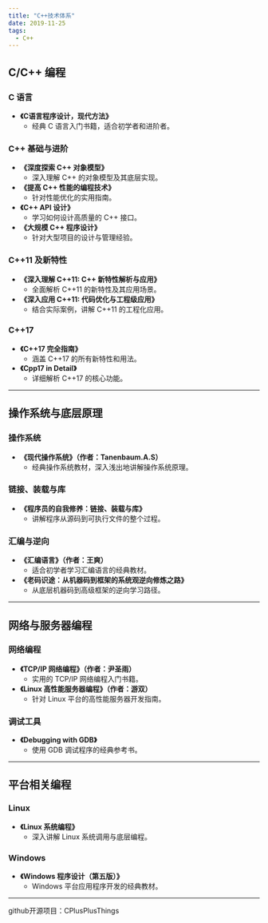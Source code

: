 ```yaml
---
title: "C++技术体系"
date: 2019-11-25
tags:
  - C++
---
```


## **C/C++ 编程**

### **C 语言**

- **《C语言程序设计，现代方法》**  
  - 经典 C 语言入门书籍，适合初学者和进阶者。

### **C++ 基础与进阶**

- **《深度探索 C++ 对象模型》**  
  - 深入理解 C++ 的对象模型及其底层实现。
- **《提高 C++ 性能的编程技术》**  
  - 针对性能优化的实用指南。
- **《C++ API 设计》**  
  - 学习如何设计高质量的 C++ 接口。
- **《大规模 C++ 程序设计》**  
  - 针对大型项目的设计与管理经验。

### **C++11 及新特性**

- **《深入理解 C++11: C++ 新特性解析与应用》**  
  - 全面解析 C++11 的新特性及其应用场景。
- **《深入应用 C++11: 代码优化与工程级应用》**  
  - 结合实际案例，讲解 C++11 的工程化应用。

### **C++17**

- **《C++17 完全指南》**  
  - 涵盖 C++17 的所有新特性和用法。
- **《Cpp17 in Detail》**  
  - 详细解析 C++17 的核心功能。

---

## **操作系统与底层原理**

### **操作系统**

- **《现代操作系统》（作者：Tanenbaum.A.S）**  
  - 经典操作系统教材，深入浅出地讲解操作系统原理。

### **链接、装载与库**

- **《程序员的自我修养：链接、装载与库》**  
  - 讲解程序从源码到可执行文件的整个过程。

### **汇编与逆向**

- **《汇编语言》（作者：王爽）**  
  - 适合初学者学习汇编语言的经典教材。
- **《老码识途：从机器码到框架的系统观逆向修炼之路》**  
  - 从底层机器码到高级框架的逆向学习路径。

---

## **网络与服务器编程**

### **网络编程**

- **《TCP/IP 网络编程》（作者：尹圣雨）**  
  - 实用的 TCP/IP 网络编程入门书籍。
- **《Linux 高性能服务器编程》（作者：游双）**  
  - 针对 Linux 平台的高性能服务器开发指南。

### **调试工具**

- **《Debugging with GDB》**  
  - 使用 GDB 调试程序的经典参考书。

---

## **平台相关编程**

### **Linux**

- **《Linux 系统编程》**  
  - 深入讲解 Linux 系统调用与底层编程。

### **Windows**

- **《Windows 程序设计（第五版）》**  
  - Windows 平台应用程序开发的经典教材。

---

github开源项目：CPlusPlusThings
